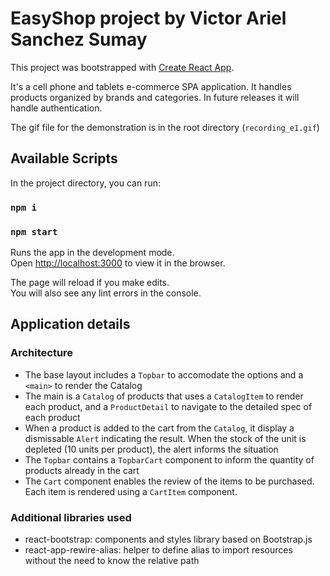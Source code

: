 # EasyShop project by Victor Ariel Sanchez Sumay

This project was bootstrapped with [Create React App](https://github.com/facebook/create-react-app).

It's a cell phone and tablets e-commerce SPA application. It handles products organized by brands and categories. In future releases it will handle authentication.

The gif file for the demonstration is in the root directory (`recording_e1.gif`)

## Available Scripts

In the project directory, you can run:

### `npm i`

### `npm start`

Runs the app in the development mode.\
Open [http://localhost:3000](http://localhost:3000) to view it in the browser.

The page will reload if you make edits.\
You will also see any lint errors in the console.

## Application details

### Architecture

- The base layout includes a `Topbar` to accomodate the options and a `<main>` to render the Catalog
- The main is a `Catalog` of products that uses a `CatalogItem` to render each product, and a `ProductDetail` to navigate to the detailed spec of each product
- When a product is added to the cart from the `Catalog`, it display a dismissable `Alert` indicating the result. When the stock of the unit is depleted (10 units per product), the alert informs the situation
- The `Topbar` contains a `TopbarCart` component to inform the quantity of products already in the cart
- The `Cart` component enables the review of the items to be purchased. Each item is rendered using a `CartItem` component.

### Additional libraries used

- react-bootstrap: components and styles library based on Bootstrap.js
- react-app-rewire-alias: helper to define alias to import resources without the need to know the relative path

